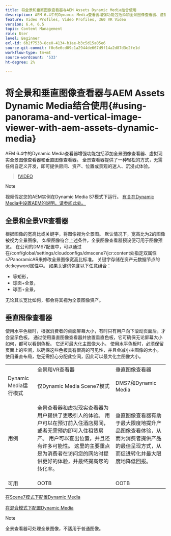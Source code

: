 ```yaml
---
title: 将全景和垂直图像查看器与AEM Assets Dynamic Media结合使用
description: AEM 6.4中的Dynamic Media查看器增强功能包括添加全景图像查看器、虚拟现实全景图像查看器和垂直图像查看器。 全景查看器提供了一种轻松的方式，无需任何自定义开发，即可提供房间、资产、位置或景观的迷人、沉浸式体验。
feature: Video Profiles, Video Profiles, 360 VR Video
version: 6.4, 6.5
topic: Content Management
role: User
level: Beginner
exl-id: 6b2f7533-8ce0-4134-b1ae-b3c5d15a05e6
source-git-commit: f0c6e6cd09c1a2944de667d9f14a2d87d3e2fe1d
workflow-type: tm+mt
source-wordcount: '533'
ht-degree: 2%

---
```


# 将全景和垂直图像查看器与AEM Assets Dynamic Media结合使用{#using-panorama-and-vertical-image-viewer-with-aem-assets-dynamic-media}

AEM 6.4中的Dynamic Media查看器增强功能包括添加全景图像查看器、虚拟现实全景图像查看器和垂直图像查看器。 全景查看器提供了一种轻松的方式，无需任何自定义开发，即可提供房间、资产、位置或景观的迷人、沉浸式体验。

>[!VIDEO](https://video.tv.adobe.com/v/24156/?quality=9&learn=on)

>[!NOTE]
>
>视频假定您的AEM实例在Dynamic Media S7模式下运行。 [有关在Dynamic Media中设置AEM的说明，请参阅此处。](https://helpx.adobe.com/cn/experience-manager/6-3/assets/using/config-dynamic-fp-14410.html)

## 全景和全景VR查看器

根据图像的宽高比或关键字，将图像视为全景图。 默认情况下，宽高比为2的图像被视为全景图像。 如果图像符合上述条件，全景图像查看器预设便可用于图像预览。 在公司的DMS7配置中，可以通过在/conf/global/settings/cloudconfigs/dmscene7/jcr:content处指定双属性s7PanoramicAR来修改全景图像宽高比标准。 关键字存储在资产元数据节点的dc:keyword属性中。 如果关键词包含以下任意组合：

* 等矩形，
* 球面+全景，
* 球面+全景，

无论其长宽比如何，都会将其视为全景图像资产。

## 垂直图像查看器

使用水平色板时，根据消费者的桌面屏幕大小，有时只有用户向下滚动页面后，才会显示色板。 通过使用垂直图像查看器并放置垂直色板，它可确保无论屏幕大小如何，都可以看到色板。 它还可最大化主图像大小。 使用水平色板时，必须保留页面上的空间，以确保这些色板具有很高的可见性，并且会减小主图像的大小。 使用垂直布局，您无需担心分配此空间，因此可以最大化主图像大小。

<table> 
 <tbody>
  <tr>
   <td> </td>
   <td>全景和VR查看器</td>
   <td>垂直图像查看器</td>
  </tr>
  <tr>
   <td>Dynamic Media运行模式</td>
   <td>仅Dynamic Media Scene7模式</td>
   <td>DMS7和Dynamic Media</td>
  </tr>
  <tr>
   <td>用例</td>
   <td><p>全景查看器和虚拟现实查看器为用户提供了更吸引人的体验。 用户可以在预订前入住酒店房间，或者无需预约即可入住租赁房产。 用户可以查出位置，并且还有许多可能性。 这里的主要重点是为消费者在访问您的网站时提供更好的体验，并最终提高您的转化率。</p> <p> </p> </td> 
   <td><p>垂直图像查看器有助于最大限度地提升产品图像查看体验，从而为消费者提供产品的最佳呈现方式，从而促进转化并最大限度地降低回报。</p> <p> </p> </td>
  </tr>
  <tr>
   <td>可用 </td>
   <td>OOTB</td>
   <td>OOTB</td>
  </tr>
 </tbody>
</table>

[在Scene7模式下配置Dynamic Media](https://helpx.adobe.com/experience-manager/6-5/assets/using/config-dms7.html)

[在混合模式下配置Dynamic Media](https://helpx.adobe.com/cn/experience-manager/6-5/assets/using/config-dynamic.html)

>[!NOTE]
>
>全景查看器可处理全景图像，不适用于普通图像。
